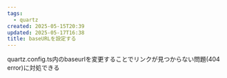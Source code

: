 ```yaml
---
tags:
  - quartz
created: 2025-05-15T20:39
updated: 2025-05-17T16:38
title: baseURLを設定する
---
```

quartz.config.ts内のbaseurlを変更することでリンクが見つからない問題(404 error)に対処できる
